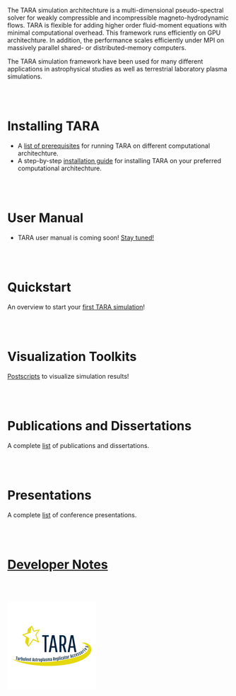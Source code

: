 The TARA simulation architechture is a multi-dimensional pseudo-spectral solver for weakly compressible and incompressible magneto-hydrodynamic flows. TARA is flexible for adding higher order fluid-moment equations with minimal computational overhead. This framework runs efficiently on GPU architechture. In addition, the performance scales efficiently under MPI on massively parallel shared- or distributed-memory computers.

The TARA simulation framework have been used for many different applications in astrophysical studies as well as terrestrial laboratory plasma simulations.

<br/><br/>

# Installing TARA

* A [list of prerequisites](prerequisites.md) for running TARA on different computational architechture.
* A step-by-step [installation guide](installation.md) for installing TARA on your preferred computational architechture.

<br/><br/>

# User Manual

* TARA user manual is coming soon! [Stay tuned!](documentation.md)

<br/><br/>

# Quickstart

An overview to start your [first TARA simulation](quickstart.md)!

<br/><br/>

# Visualization Toolkits

[Postscripts](visualization.md) to visualize simulation results!

<br/><br/>

# Publications and Dissertations

A complete [list](publications.md) of publications and dissertations.

<br/><br/>

# Presentations

A complete [list](presentations.md) of conference presentations.

<br/><br/>

# [Developer Notes](dev-notes.md)

<br/><br/>

![TARA Logo](/assets/img/logo.png)
<!-- Format: ![Alt Text](url) -->
